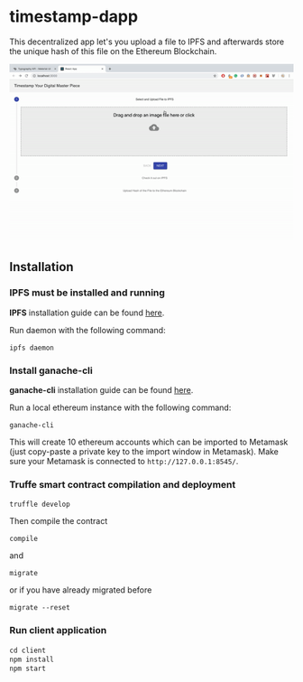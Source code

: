# timestamp-dapp

This decentralized app let's you upload a file to IPFS and afterwards store the unique hash of this file on the Ethereum Blockchain. 

![](./demo/ui-demo.gif)

## Installation

### IPFS must be installed and running

**IPFS** installation guide can be found [here](https://docs.ipfs.io/introduction/install/).

Run daemon with the following command:

```
ipfs daemon
```

### Install ganache-cli
**ganache-cli** installation guide can be found [here](https://github.com/trufflesuite/ganache-cli).

Run a local ethereum instance with the following command:

```
ganache-cli
```

This will create 10 ethereum accounts which can be imported to Metamask (just copy-paste a private key to the import window in Metamask). Make sure your Metamask is connected to ```http://127.0.0.1:8545/```.


### Truffe smart contract compilation and deployment
```
truffle develop
```
Then compile the contract

```
compile
```
and 

```
migrate
```

or if you have already migrated before

```
migrate --reset
```

### Run client application

```
cd client
npm install
npm start
```

